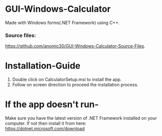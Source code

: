 # GUI-Windows-Calculator
Made with Windows forms(.NET Framework) using C++.
### Source files: 
https://github.com/anomic30/GUI-Windows-Calculator-Source-Files.

# Installation-Guide
1) Double click on CalculatorSetup.msi to install the app.
2) Follow on screen direction to proceed the installation process.

# If the app doesn't run-
Make sure you have the latest version of .NET Framework installed on your computer. 
If not then install it from here: https://dotnet.microsoft.com/download
